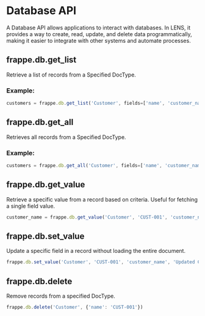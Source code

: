 # Database API

A Database API allows applications to interact with databases. In LENS, it provides a way to create, read, update, and delete data programmatically, making it easier to integrate with other systems and automate processes.

## frappe.db.get_list
Retrieve  a list of records from a Specified DocType.

### Example:
```javascript
customers = frappe.db.get_list('Customer', fields=['name', 'customer_name'])
```

## frappe.db.get_all
Retrieves all records from a Specified DocType.

### Example:
```javascript
customers = frappe.db.get_all('Customer', fields=['name', 'customer_name'], filters={'customer_group': 'Retail'})
```

## frappe.db.get_value
Retrieve a specific value from a record based on criteria. Useful for fetching a single field value.

```javascript
customer_name = frappe.db.get_value('Customer', 'CUST-001', 'customer_name')
```

## frappe.db.set_value
Update a specific field in a record without loading the entire document.

```javascript
frappe.db.set_value('Customer', 'CUST-001', 'customer_name', 'Updated Customer')
```

## frappe.db.delete
Remove records from a specified DocType.

```javascript
frappe.db.delete('Customer', {'name': 'CUST-001'})
```




<!--stackedit_data:
eyJoaXN0b3J5IjpbLTE4NzAwNzQwMDksMTg5NDQ4NTE1NCwtMT
Y3NDc2Mzc2MywtMjEwNjgwMTQxLC02MzkxMDIxODRdfQ==
-->